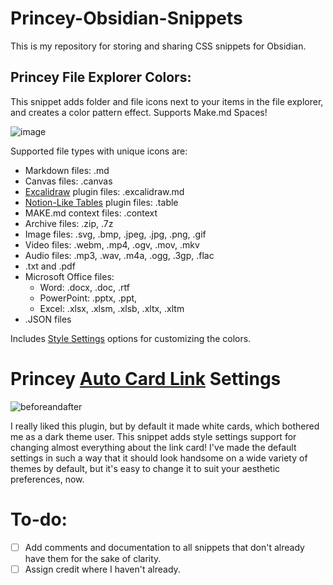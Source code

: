 # Princey-Obsidian-Snippets
This is my repository for storing and sharing CSS snippets for Obsidian.


## Princey File Explorer Colors:
This snippet adds folder and file icons next to your items in the file explorer, and creates a color pattern effect.
Supports Make.md Spaces!

![image](https://user-images.githubusercontent.com/126889088/236686462-8337ab85-9600-48d3-bd30-300769c0d150.png)

Supported file types with unique icons are:
- Markdown files: .md
- Canvas files: .canvas
- [Excalidraw](https://github.com/excalidraw/excalidraw_) plugin files: .excalidraw.md
- [Notion-Like Tables](https://github.com/trey-wallis/obsidian-notion-like-tables) plugin files: .table
- MAKE.md context files: .context
- Archive files: .zip, .7z
- Image files: .svg, .bmp, .jpeg, .jpg, .png, .gif
- Video files: .webm, .mp4, .ogv, .mov, .mkv
- Audio files: .mp3, .wav, .m4a, .ogg, .3gp, .flac
- .txt and .pdf
- Microsoft Office files:
  - Word: .docx, .doc, .rtf
  - PowerPoint: .pptx, .ppt, 
  - Excel: .xlsx, .xlsm, .xlsb, .xltx, .xltm
- .JSON files

Includes [Style Settings](https://github.com/mgmeyers/obsidian-style-settings) options for customizing the colors.

# Princey [Auto Card Link](https://github.com/nekoshita/obsidian-auto-card-link) Settings
![beforeandafter](https://user-images.githubusercontent.com/126889088/236698794-180013bf-cbf6-4dd2-8112-7817a4703095.png)

I really liked this plugin, but by default it made white cards, which bothered me as a dark theme user. This snippet adds style settings support for changing almost everything about the link card! I've made the default settings in such a way that it should look handsome on a wide variety of themes by default, but it's easy to change it to suit your aesthetic preferences, now.


# To-do:
- [ ] Add comments and documentation to all snippets that don't already have them for the sake of clarity.
- [ ] Assign credit where I haven't already.
